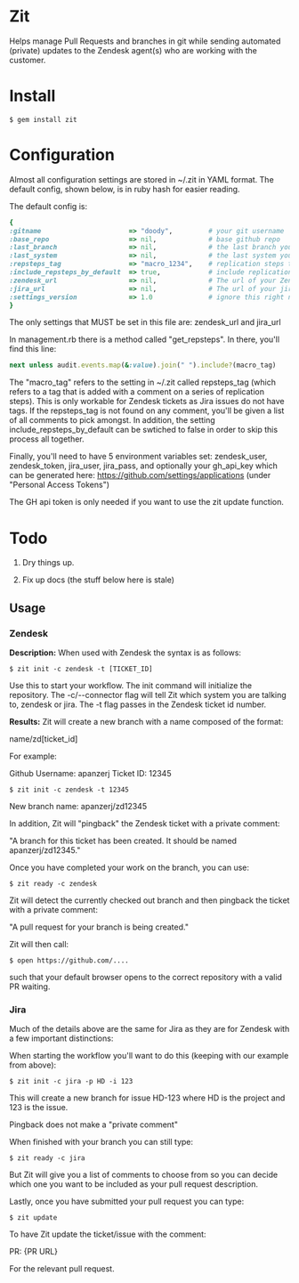 # Zit


Helps manage Pull Requests and branches in git while sending automated (private) updates to the Zendesk agent(s) who are working with the customer.

# Install

    $ gem install zit

# Configuration

Almost all configuration settings are stored in ~/.zit in YAML format. The default config, shown below, is in ruby hash for easier reading.

The default config is:

````ruby
{
:gitname                      => "doody",         # your git username
:base_repo                    => nil,             # base github repo
:last_branch                  => nil,             # the last branch you were on when you ran init
:last_system                  => nil,             # the last system you specified when you ran init
:repsteps_tag                 => "macro_1234",    # replication steps tag (see below)
:include_repsteps_by_default  => true,            # include replication steps by default
:zendesk_url                  => nil,             # The url of your Zendesk instance
:jira_url                     => nil,             # The url of your jira instance
:settings_version             => 1.0              # ignore this right now.
}
````

The only settings that MUST be set in this file are: zendesk\_url and jira\_url

In management.rb there is a method called "get\_repsteps". In there, you'll find this line:

````ruby
next unless audit.events.map(&:value).join(" ").include?(macro_tag)
````

The "macro_tag" refers to the setting in ~/.zit called repsteps\_tag (which refers to a tag that is added with a comment on a series of replication steps). This is only workable for Zendesk tickets as Jira issues do not have tags. If the repsteps\_tag is not found on any comment, you'll be given a list of all comments to pick amongst. In addition, the setting include\_repsteps\_by\_default can be swtiched to false in order to skip this process all together.

Finally, you'll need to have 5 environment variables set: zendesk\_user, zendesk\_token, jira\_user, jira\_pass, and optionally your gh_api_key which can be generated here: https://github.com/settings/applications (under "Personal Access Tokens")

The GH api token is only needed if you want to use the zit update function.

# Todo

1. Dry things up.

2. Fix up docs (the stuff below here is stale)

## Usage

### Zendesk

**Description:** When used with Zendesk the syntax is as follows:

    $ zit init -c zendesk -t [TICKET_ID]

Use this to start your workflow. The init command will initialize the repository. The -c/--connector flag will tell Zit which system you are talking to, zendesk or jira. The -t flag passes in the Zendesk ticket id number.

**Results:** Zit will create a new branch with a name composed of the format:

name/zd[ticket\_id]

For example:

Github Username: apanzerj
Ticket ID: 12345

    $ zit init -c zendesk -t 12345

New branch name: apanzerj/zd12345

In addition, Zit will "pingback" the Zendesk ticket with a private comment:

"A branch for this ticket has been created. It should be named apanzerj/zd12345."

Once you have completed your work on the branch, you can use:

    $ zit ready -c zendesk

Zit will detect the currently checked out branch and then pingback the ticket with a private comment:

"A pull request for your branch is being created."

Zit will then call:

    $ open https://github.com/....

such that your default browser opens to the correct repository with a valid PR waiting.


### Jira

Much of the details above are the same for Jira as they are for Zendesk with a few important distinctions:

When starting the workflow you'll want to do this (keeping with our example from above):

    $ zit init -c jira -p HD -i 123

This will create a new branch for issue HD-123 where HD is the project and 123 is the issue.

Pingback does not make a "private comment"

When finished with your branch you can still type:

    $ zit ready -c jira

But Zit will give you a list of comments to choose from so you can decide which one you want to be included as your pull request description. 

Lastly, once you have submitted your pull request you can type:

    $ zit update

To have Zit update the ticket/issue with the comment:

PR: {PR URL}

For the relevant pull request.
